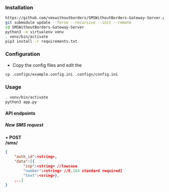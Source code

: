 ### Installation
```bash
https://github.com/smswithoutborders/SMSWithoutBorders-Gateway-Server.git
git submodule update --force --recursive --init --remote
cd SMSWithoutBorders-Gateway-Server 
python3 -m virtualenv venv
. venv/bin/activate
pip3 install -r requirements.txt
```

### Configuration
- Copy the config files and edit the
```
cp .configs/example.config.ini .configs/config.ini
```


### Usage
```bash
. venv/bin/activate
python3 app.py
```

#### API endpoints
##### New SMS request
<b>+ POST<br>
/sms/</b>
```json
{
	"auth_id":<string>,
	"data":[{
		"isp":<string> //lowcase
		"number":<string> //E.164 standard required]
		"text":<sring>},
	...]
}
```
